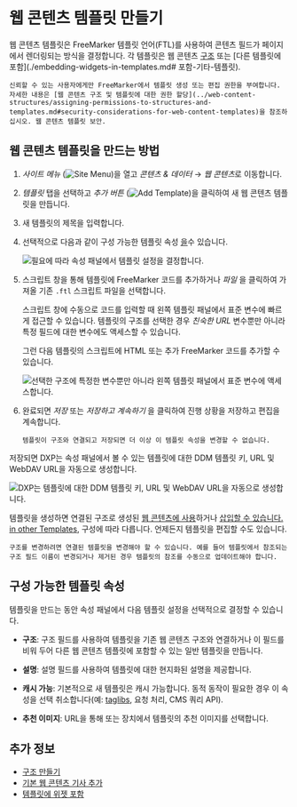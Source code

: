 # 웹 콘텐츠 템플릿 만들기

웹 콘텐츠 템플릿은 FreeMarker 템플릿 언어(FTL)를 사용하여 콘텐츠 필드가 페이지에서 렌더링되는 방식을 결정합니다. 각 템플릿은 웹 콘텐츠 [구조](../web-content-structures/creating-structures.md) 또는 [다른 템플릿에 포함](./embedding-widgets-in-templates.md# 포함-기타-템플릿).

```{important}
신뢰할 수 있는 사용자에게만 FreeMarker에서 템플릿 생성 또는 편집 권한을 부여합니다. 자세한 내용은 [웹 콘텐츠 구조 및 템플릿에 대한 권한 할당](../web-content-structures/assigning-permissions-to-structures-and-templates.md#security-considerations-for-web-content-templates)을 참조하십시오. 웹 콘텐츠 템플릿 보안.
```

## 웹 콘텐츠 템플릿을 만드는 방법

1. *사이트 메뉴* (![Site Menu](./../../../images/icon-menu.png))을 열고 *콘텐츠 & 데이터* &rarr; *웹 콘텐츠*로 이동합니다.

1. *템플릿* 탭을 선택하고 *추가 버튼* (![Add Template](../../../images/icon-add.png))을 클릭하여 새 웹 콘텐츠 템플릿을 만듭니다.

1. 새 템플릿의 제목을 입력합니다.

1. 선택적으로 다음과 같이 구성 가능한 템플릿 속성 [을](#configurable-template-properties)수 있습니다.
   
   ![필요에 따라 속성 패널에서 템플릿 설정을 결정합니다.](./creating-web-content-templates/images/01.png)

1. 스크립트 창을 통해 템플릿에 FreeMarker 코드를 추가하거나 *파일* 을 클릭하여 가져올 기존 `.ftl` 스크립트 파일을 선택합니다.
   
   스크립트 창에 수동으로 코드를 입력할 때 왼쪽 템플릿 패널에서 표준 변수에 빠르게 접근할 수 있습니다. 템플릿의 구조를 선택한 경우 *친숙한 URL* 변수뿐만 아니라 특정 필드에 대한 변수에도 액세스할 수 있습니다.
   
   그런 다음 템플릿의 스크립트에 HTML 또는 추가 FreeMarker 코드를 추가할 수 있습니다.
   
   ![선택한 구조에 특정한 변수뿐만 아니라 왼쪽 템플릿 패널에서 표준 변수에 액세스합니다.](./creating-web-content-templates/images/02.png)

1. 완료되면 *저장* 또는 *저장하고 계속하기* 을 클릭하여 진행 상황을 저장하고 편집을 계속합니다. 

   ```{important}
   템플릿이 구조와 연결되고 저장되면 더 이상 이 템플릿 속성을 변경할 수 없습니다.
   ```

저장되면 DXP는 속성 패널에서 볼 수 있는 템플릿에 대한 DDM 템플릿 키, URL 및 WebDAV URL을 자동으로 생성합니다.

![DXP는 템플릿에 대한 DDM 템플릿 키, URL 및 WebDAV URL을 자동으로 생성합니다.](./creating-web-content-templates/images/03.png)

템플릿을 생성하면 연결된 구조로 생성된 [웹 콘텐츠에 사용](../web-content-articles/adding-a-basic-web-content-article.md)하거나 [삽입할 수 있습니다. in other Templates](./embedding-widgets-in-templates.md#embedding-other-templates), 구성에 따라 다릅니다. 언제든지 템플릿을 편집할 수도 있습니다.

```{note}
구조를 변경하려면 연결된 템플릿을 변경해야 할 수 있습니다. 예를 들어 템플릿에서 참조되는 구조 필드 이름이 변경되거나 제거된 경우 템플릿의 참조를 수동으로 업데이트해야 합니다.
```

## 구성 가능한 템플릿 속성

템플릿을 만드는 동안 속성 패널에서 다음 템플릿 설정을 선택적으로 결정할 수 있습니다.

* **구조**: 구조 필드를 사용하여 템플릿을 기존 웹 콘텐츠 구조와 연결하거나 이 필드를 비워 두어 다른 웹 콘텐츠 템플릿에 포함할 수 있는 일반 템플릿을 만듭니다.

* **설명**: 설명 필드를 사용하여 템플릿에 대한 현지화된 설명을 제공합니다.

* **캐시 가능**: 기본적으로 새 템플릿은 캐시 가능합니다. 동적 동작이 필요한 경우 이 속성을 선택 취소합니다(예: [taglibs](./using-taglibs-in-templates.md), 요청 처리, CMS 쿼리 API).

* **추천 이미지**: URL을 통해 또는 장치에서 템플릿의 추천 이미지를 선택합니다.

## 추가 정보

* [구조 만들기](../web-content-structures/creating-structures.md)
* [기본 웹 콘텐츠 기사 추가](../web-content-articles/adding-a-basic-web-content-article.md)
* [템플릿에 위젯 포함](./embedding-widgets-in-templates.md)
